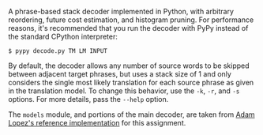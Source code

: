 A phrase-based stack decoder implemented in Python, with arbitrary
reordering, future cost estimation, and histogram pruning.
For performance reasons, it's recommended that you run the decoder with
PyPy instead of the standard CPython interpreter:

    $ pypy decode.py TM LM INPUT

By default, the decoder allows any number of source words to be skipped
between adjacent target phrases, but uses a stack size of 1 and only
considers the single most likely translation for each source phrase as
given in the translation model.
To change this behavior, use the `-k`, `-r`, and `-s` options.
For more details, pass the `--help` option.

The `models` module, and portions of the main decoder, are taken from
[Adam Lopez's reference implementation][ref] for this assignment.

[ref]: https://github.com/alopez/en600.468/tree/master/decoder

